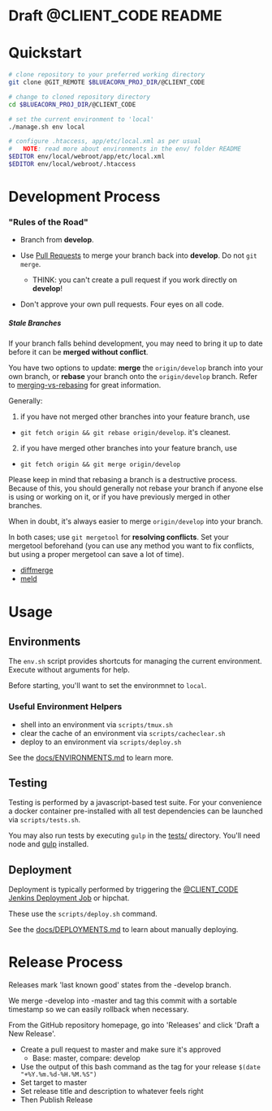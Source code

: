 Draft @CLIENT_CODE README
=========================

# Quickstart

```sh
# clone repository to your preferred working directory
git clone @GIT_REMOTE $BLUEACORN_PROJ_DIR/@CLIENT_CODE

# change to cloned repository directory
cd $BLUEACORN_PROJ_DIR/@CLIENT_CODE

# set the current environment to 'local'
./manage.sh env local

# configure .htaccess, app/etc/local.xml as per usual
#   NOTE: read more about environments in the env/ folder README
$EDITOR env/local/webroot/app/etc/local.xml
$EDITOR env/local/webroot/.htaccess
```


# Development Process

### "Rules of the Road"
* Branch from __develop__.
* Use [Pull Requests](https://help.github.com/articles/creating-a-pull-request/) to merge your branch back into __develop__. Do not `git merge`.
  * THINK: you can't create a pull request if you work directly on __develop__!

* Don't approve your own pull requests. Four eyes on all code.


##### Stale Branches

If your branch falls behind development, you may need to bring it up to date
before it can be **merged without conflict**.

You have two options to update: __merge__ the `origin/develop` branch into your own branch, or __rebase__ your branch onto the `origin/develop` branch. Refer to
[merging-vs-rebasing](https://www.atlassian.com/git/tutorials/merging-vs-rebasing/) for great information.

Generally:

1. if you have not merged other branches into your feature branch, use
  * `git fetch origin && git rebase origin/develop`. it's cleanest.
2. if you have merged other branches into your feature branch, use
  * `git fetch origin && git merge origin/develop`

Please keep in mind that rebasing a branch is a destructive process. Because of this, you should generally not rebase your branch if anyone else is using or working on it, or if you have previously merged in other branches.

When in doubt, it's always easier to merge `origin/develop` into your branch.

In both cases; use `git mergetool` for **resolving conflicts**. Set your mergetool beforehand (you can use any method you want to fix conflicts, but using a proper mergetool can save a lot of time).
  * [diffmerge](https://sourcegear.com/diffmerge/)
  * [meld](http://meldmerge.org/)


# Usage

## Environments

The `env.sh` script provides shortcuts for managing the current environment. Execute
 without arguments for help.

Before starting, you'll want to set the environmnet to `local`.

### Useful Environment Helpers
  * shell into an environment via `scripts/tmux.sh`
  * clear the cache of an environment via `scripts/cacheclear.sh`
  * deploy to an environment via `scripts/deploy.sh`

See the [docs/ENVIRONMENTS.md](docs/ENVIRONMENTS.md) to learn more.

## Testing

Testing is performed by a javascript-based test suite. For your convenience a docker container
pre-installed with all test dependencies can be launched via `scripts/tests.sh`.

You may also run tests by executing `gulp` in the [tests/](tests/) directory.
You'll need node and [gulp](http://gulpjs.com/) installed.

## Deployment

Deployment is typically performed by triggering the [@CLIENT_CODE Jenkins Deployment Job](http://jenkins.badevops.com/job/@CLIENT_CODE/) or hipchat.

These use the `scripts/deploy.sh` command.

See the [docs/DEPLOYMENTS.md](docs/DEPLOYMENTS.md) to learn about manually deploying.


# Release Process

Releases mark 'last known good' states from the -develop branch.

We merge -develop into -master and tag this commit with a sortable timestamp so
we can easily rollback when necessary.

From the GitHub repository homepage, go into 'Releases' and click 'Draft a New Release'.

* Create a pull request to master and make sure it's approved
  * Base: master, compare: develop
* Use the output of this bash command as the tag for your release ```$(date "+%Y.%m.%d-%H.%M.%S")```
* Set target to master
* Set release title and description to whatever feels right
* Then Publish Release

